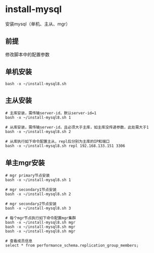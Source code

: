 # install-mysql
安装mysql（单机、主从、mgr）

## 前提
修改脚本中的配置参数

## 单机安装
    bash -x ~/install-mysql8.sh

## 主从安装
    # 主库安装，需传输server-id，默认server-id=1
    bash -x ~/install-mysql8.sh 1

    # 从库安装，需传输server-id，且必须大于主库，如主库没传递参数，此处需大于1
    bash -x ~/install-mysql8.sh 2

    # 从库执行如下命令配置主从，repl后分别为主库的IP和端口
    bash -x ~/install-mysql8.sh repl 192.168.133.151 3306

## 单主mgr安装
    # mgr primary节点安装
    bash -x ~/install-mysql8.sh 1

    # mgr secondary1节点安装
    bash -x ~/install-mysql8.sh 2

    # mgr secondary2节点安装
    bash -x ~/install-mysql8.sh 3

    # 每个mgr节点执行如下命令配置mgr集群
    bash -x ~/install-mysql8.sh mgr
    bash -x ~/install-mysql8.sh mgr
    bash -x ~/install-mysql8.sh mgr

    # 查看成员信息
    select * from performance_schema.replication_group_members;
